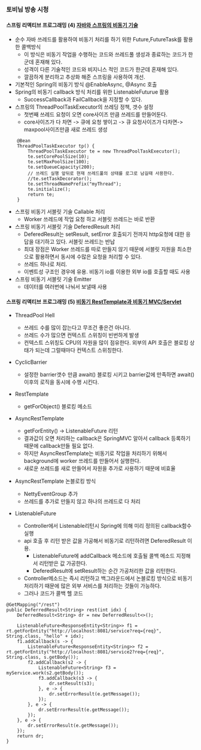 ### 토비님 방송 시청

#### 스프링 리액티브 프로그래밍 (4) [자바와 스프링의 비동기 기술](https://www.youtube.com/watch?v=aSTuQiPB4Ns&t=4916s)
- 순수 자바 쓰레드를 활용하여 비동기 처리를 하기 위한 Future,FutureTask를 활용한 콜백방식
    - 이 방식은 비동기 작업을 수행하는 코드와 쓰레드풀 생성과 종료하는 코드가 한군데 혼재해 있다.
    - 성격이 다른 기술적인 코드와 비지니스 적인 코드가 한군데 혼재해 있다.
    - 깔끔하게 분리하고 추상화 해준 스프링을 사용하여 개선.
- 기본적인 Spring의 비동기 방식 @EnableAsync, @Async 호출
- Spring의 비동기 callback 방식 처리를 위한 ListenableFuturue 활용
    - SuccessCallback과 FailCallback을 지정할 수 있다.
- 스프링의 ThreadPoolTaskExecutor의 쓰레딩 정책, 갯수 설정
    - 첫번째 쓰레드 요청이 오면 core사이즈 만큼 쓰레드를 만들어둔다.
    - core사이즈가 다 차면 -> 큐에 요청 쌓이고 -> 큐 요청사이즈가 다차면-> maxpool사이즈만큼 새로 쓰레드 생성
    
```
    @Bean
    ThreadPoolTaskExecutor tp() {
        ThreadPoolTaskExecutor te = new ThreadPoolTaskExecutor();
        te.setCorePoolSize(10);
        te.setMaxPoolSize(100);
        te.setQueueCapacity(200);
        // 쓰레드 실행 앞뒤로 현재 쓰레드풀의 상태를 로그로 남길때 사용한다.
        //te.setTaskDecorator();
        te.setThreadNamePrefix("myThread");
        te.initialize();
        return te;
    }
```

- 스프링 비동기 서블릿 기술 Callable 처리 
    - Worker 쓰레드에 작업 요청 하고 서블릿 쓰레드는 바로 반환
- 스프링 비동기 서블릿 기술 DeferedResult 처리 
    - DeferedResult는 setResult, setError 호출되기 전까지 http요청에 대한 응답을 대기하고 있다. 서블릿 쓰레드는 반납
    - 최대 장점은 Worker 쓰레드를 따로 만들지 않기 때문에 서블릿 자원을 최소한으로 활용하면서 동시에 수많은 요청을 처리할 수 있다.
    - 쓰레드 하나로 처리.
    - 이벤트성 구조인 경우에 유용. 비동기 io를 이용한 외부 io를 호출할 때도 사용
- 스프링 비동기 서블릿 기술 Emitter
    - 데이터를 여러번에 나눠서 보낼때 사용

#### 스프링 리액티브 프로그래밍 (5) [비동기 RestTemplate과 비동기 MVC/Servlet](https://www.youtube.com/watch?v=ExUfZkh7Puk)
- ThreadPool Hell
    - 쓰레드 수를 많이 잡는다고 무조건 좋은건 아니다.
    - 쓰레드 수가 많으면 컨텍스트 스위칭이 빈번하게 발생
    - 컨텍스트 스위칭도 CPU의 자원을 많이 점유한다. 외부의 API 호출은 블로킹 상태가 되는데 그럴때마다 컨텍스트 스위칭한다.
    
- CyclicBarrier
    - 설정한 barrier갯수 만큼 await() 블로킹 시키고 barrier값에 만족하면 await() 이후의 로직을 동시에 수행 시킨다.

- RestTemplate
    - getForObject() 블로킹 메소드
    
- AsyncRestTemplate
    - getForEntity() -> ListenableFuture 리턴
    - 결과값이 오면 처리하는 callback은 SpringMVC 알아서 callback 등록하기 때문에 callback만들 필요 없다.
    - 하지만 AsyncRestTemplate는 비동기로 작업을 처리하기 위해서 background에 worker 쓰레드를 만들어서 실행한다.
    - 새로운 쓰레드를 새로 만들어서 자원을 추가로 사용하기 때문에 비효율

- AsyncRestTemplate 논블로킹 방식
    - NettyEventGroup 추가
    - 쓰레드를 추가로 만들지 않고 하나의 쓰레드로 다 처리

- ListenableFuture
    - Controller에서 Listenable리턴시 Spring에 의해 미리 정의된 callback함수 실행
    - api 호출 후 리턴 받은 값을 가공해서 비동기로 리턴하려면 DeferedResult 이용.
        - ListenableFuture에 addCallback 메소드에 호출될 콜백 메소드 지정해서 리턴받은 값 가공한다.
        - DeferedResult에 setResult하는 순간 가공처리한 값을 리턴한다.
    - Controller메소드는 즉시 리턴하고 백그라운드에서 논블로킹 방식으로 비동기 처리하기 때문에 많은 외부 서비스를 처리하는 것들이 가능하다.
    - 그러나 코드가 콜백 헬 코드
```
@GetMapping("/rest")
public DeferredResult<String> rest(int idx) {
    DeferredResult<String> dr = new DeferredResult<>();

    ListenableFuture<ResponseEntity<String>> f1 = rt.getForEntity("http://localhost:8081/service?req={req}", String.class, "hello" + idx);
    f1.addCallback(s -> {
        ListenableFuture<ResponseEntity<String>> f2 = rt.getForEntity("http://localhost:8081/service2?req={req}", String.class, s.getBody());
        f2.addCallback(s2 -> {
            ListenableFuture<String> f3 = myService.work(s2.getBody());
            f3.addCallback(s3 -> {
                dr.setResult(s3);
            }, e -> {
                dr.setErrorResult(e.getMessage());
            });
        }, e -> {
            dr.setErrorResult(e.getMessage());
        });
    }, e -> {
        dr.setErrorResult(e.getMessage());
    });
    return dr;
}  
    
```